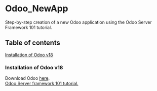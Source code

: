 # Odoo_NewApp
Step-by-step creation of a new Odoo application using the Odoo Server Framework 101 tutorial.
## Table of contents
[Installation of Odoo v18](#installation-of-odoo-v18)

### Installation of Odoo v18
Download Odoo [here](https://www.odoo.com/page/download).  
[Odoo Server framework 101 tutorial.](https://www.odoo.com/documentation/18.0/developer/tutorials/server_framework_101.html)